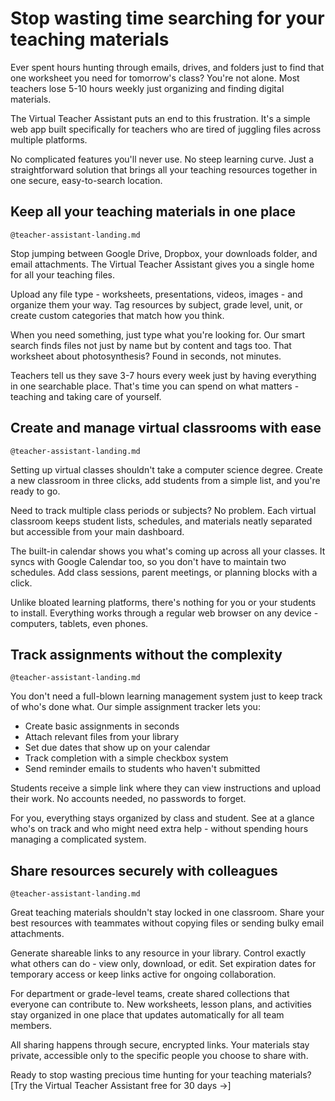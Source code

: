 # Stop wasting time searching for your teaching materials

Ever spent hours hunting through emails, drives, and folders just to find that one worksheet you need for tomorrow's class? You're not alone. Most teachers lose 5-10 hours weekly just organizing and finding digital materials.

The Virtual Teacher Assistant puts an end to this frustration. It's a simple web app built specifically for teachers who are tired of juggling files across multiple platforms. 

No complicated features you'll never use. No steep learning curve. Just a straightforward solution that brings all your teaching resources together in one secure, easy-to-search location.

## Keep all your teaching materials in one place

`@teacher-assistant-landing.md`

Stop jumping between Google Drive, Dropbox, your downloads folder, and email attachments. The Virtual Teacher Assistant gives you a single home for all your teaching files.

Upload any file type - worksheets, presentations, videos, images - and organize them your way. Tag resources by subject, grade level, unit, or create custom categories that match how you think.

When you need something, just type what you're looking for. Our smart search finds files not just by name but by content and tags too. That worksheet about photosynthesis? Found in seconds, not minutes.

Teachers tell us they save 3-7 hours every week just by having everything in one searchable place. That's time you can spend on what matters - teaching and taking care of yourself.

## Create and manage virtual classrooms with ease

`@teacher-assistant-landing.md`

Setting up virtual classes shouldn't take a computer science degree. Create a new classroom in three clicks, add students from a simple list, and you're ready to go.

Need to track multiple class periods or subjects? No problem. Each virtual classroom keeps student lists, schedules, and materials neatly separated but accessible from your main dashboard.

The built-in calendar shows you what's coming up across all your classes. It syncs with Google Calendar too, so you don't have to maintain two schedules. Add class sessions, parent meetings, or planning blocks with a click.

Unlike bloated learning platforms, there's nothing for you or your students to install. Everything works through a regular web browser on any device - computers, tablets, even phones.

## Track assignments without the complexity

`@teacher-assistant-landing.md`

You don't need a full-blown learning management system just to keep track of who's done what. Our simple assignment tracker lets you:

- Create basic assignments in seconds
- Attach relevant files from your library
- Set due dates that show up on your calendar
- Track completion with a simple checkbox system
- Send reminder emails to students who haven't submitted

Students receive a simple link where they can view instructions and upload their work. No accounts needed, no passwords to forget.

For you, everything stays organized by class and student. See at a glance who's on track and who might need extra help - without spending hours managing a complicated system.

## Share resources securely with colleagues

`@teacher-assistant-landing.md`

Great teaching materials shouldn't stay locked in one classroom. Share your best resources with teammates without copying files or sending bulky email attachments.

Generate shareable links to any resource in your library. Control exactly what others can do - view only, download, or edit. Set expiration dates for temporary access or keep links active for ongoing collaboration.

For department or grade-level teams, create shared collections that everyone can contribute to. New worksheets, lesson plans, and activities stay organized in one place that updates automatically for all team members.

All sharing happens through secure, encrypted links. Your materials stay private, accessible only to the specific people you choose to share with.

Ready to stop wasting precious time hunting for your teaching materials? [Try the Virtual Teacher Assistant free for 30 days →] 